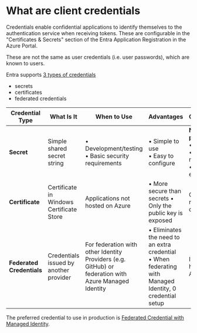 # What are client credentials

Credentials enable confidential applications to identify themselves to the authentication service when receiving tokens. These are configurable in the "Certificates & Secrets" section of the Entra Application Registration in the Azure Portal.

These are not the same as user credentials (i.e. user passwords), which are known to users.

Entra supports [3 types of credentials](https://learn.microsoft.com/entra/identity-platform/how-to-add-credentials?tabs=certificate)

- secrets
- certificates
- federated credentials 

| Credential Type | What Is It | When to Use | Advantages | Considerations |
|----------------|------------|-------------|------------|----------------|
| **Secret** <br>  | Simple shared secret string | • Development/testing<br>• Basic security requirements | • Simple to use<br>• Easy to configure | **Not for production:**<br>• Less secure<br>• No auto-rotation<br>• Easy to expose |
| **Certificate** <br> | Certificate in Windows Certificate Store | Applications not hosted on Azure | • More secure than secrets • Only the public key is exposed | Certificate rotation can be cumbersome |
| **Federated Credentials** <br> | Credentials issued by another provider | For federation with other Identity Providers (e.g. GitHub) or federation with Azure Managed Identity | • Eliminates the need to an extra credential <br>• When federating with Managed Identity, 0 credential setup | Ideal for apps hosted on Azure |

The preferred credential to use in production is [Federated Credential with Managed Identity](https://github.com/AzureAD/microsoft-identity-web/wiki/Federated-Identity-Credential-(FIC)-with-a-Managed-Service-Identity-(MSI)). 


